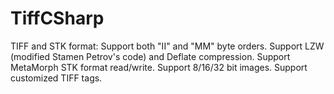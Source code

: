 # TiffCSharp
TIFF and STK format:
Support both "II" and "MM" byte orders. Support LZW (modified Stamen Petrov's code) and Deflate compression. Support MetaMorph STK format read/write. Support 8/16/32 bit images. Support customized TIFF tags.
